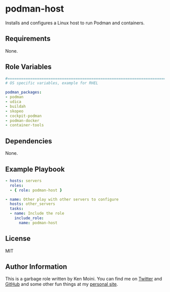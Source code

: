 podman-host
=========

Installs and configures a Linux host to run Podman and containers.

Requirements
------------

None.

Role Variables
--------------

```yaml
#==============================================================================
# OS specific variables, example for RHEL

podman_packages:
- podman
- udica
- buildah
- skopeo
- cockpit-podman
- podman-docker
- container-tools
```

Dependencies
------------

None.

Example Playbook
----------------

```yaml
- hosts: servers
  roles:
  - { role: podman-host }

- name: Other play with other servers to configure
  hosts: other_servers
  tasks:
  - name: Include the role
    include_role:
      name: podman-host
```

License
-------

MIT

Author Information
------------------

This is a garbage role written by Ken Moini. You can find me on [Twitter](https://twitter.com/kenmoini) and [GitHub](https://github.com/kenmoini) and some other fun things at my [personal site](https://kenmoini.com).